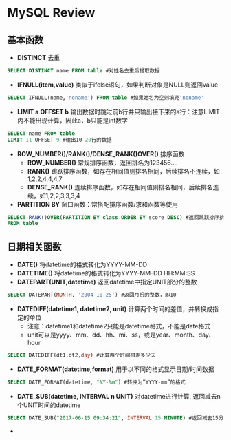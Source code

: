 # MySQL Review
## 基本函数
- **DISTINCT** 去重
```sql
SELECT DISTINCT name FROM table #对姓名去重后提取数据
```
- **IFNULL(item,value)** 类似于ifelse语句，如果判断对象是NULL则返回value
```sql
SELECT IFNULL(name,'noname') FROM table #如果姓名为空则填充'noname'
```
- **LIMIT a OFFSET b** 输出数据时跳过前b行并只输出接下来的a行：注意LIMIT内不能出现计算，因此a，b只能是int数字
```sql
SELECT name FROM table
LIMIT 11 OFFSET 9 #输出10-20行的数据
```
- **ROW_NUMBER()/RANK()/DENSE_RANK()OVER()** 排序函数
  - **ROW_NUMBER()** 常规排序函数，返回排名为123456....
  - **RANK()** 跳跃排序函数，如存在相同值则排名相同，后续排名不连续，如1,2,2,4,4,4,7
  - **DENSE_RANK()** 连续排序函数，如存在相同值则排名相同，后续排名连续，如1,2,2,3,3,3,4
- **PARTITION BY** 窗口函数：常搭配排序函数/求和函数等使用
```sql
SELECT RANK()OVER(PARTITION BY class ORDER BY score DESC) #返回跳跃排序排名，排序对象为score降序，窗口函数限定按class分开排序
FROM table
```
## 日期相关函数
- **DATE()** 将datetime的格式转化为YYYY-MM-DD
- **DATETIME()** 将datetime的格式转化为YYYY-MM-DD HH:MM:SS
- **DATEPART(UNIT,datetime)** 返回datetime中指定UNIT部分的整数
```sql
SELECT DATEPART(MONTH, '2004-10-25') #返回月份的整数，即10
```
- **DATEDIFF(datetime1, datetime2, unit)** 计算两个时间的差值，并转换成指定的单位
  - 注意：datetime1和datetime2只能是datetime格式，不能是date格式
  - unit可以是yyyy、mm、dd、hh、mi、ss，或是year、month、day、hour
```sql
SELECT DATEDIFF(dt1,dt2,day) #计算两个时间相差多少天
```
- **DATE_FORMAT(datetime,format)** 用于以不同的格式显示日期/时间数据
```sql
SELECT DATE_FORMAT(datetime, "%Y-%m") #转换为“YYYY-mm”的格式
```
- **DATE_SUB(datetime, INTERVAL n UNIT)** 对datetime进行计算, 返回减去n个UNIT时间的datetime
```sql
SELECT DATE_SUB("2017-06-15 09:34:21", INTERVAL 15 MINUTE) #返回减去15分钟后的时间
```
- 
